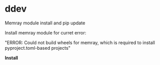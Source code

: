 # ddev
Memray module install and pip update

Install memray module for curret error:

"ERROR: Could not build wheels for memray, which is required to install pyproject.toml-based projects"

<b>Install</b>
